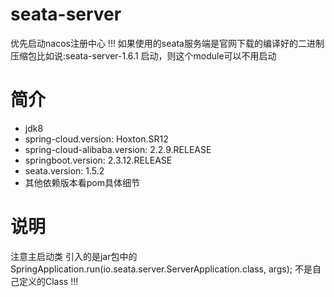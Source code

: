 # seata-server

优先启动nacos注册中心 !!!
如果使用的seata服务端是官网下载的编译好的二进制压缩包比如说:seata-server-1.6.1 启动，则这个module可以不用启动

# 简介
* jdk8
* spring-cloud.version:  Hoxton.SR12
* spring-cloud-alibaba.version: 2.2.9.RELEASE
* springboot.version: 2.3.12.RELEASE
* seata.version: 1.5.2
* 其他依赖版本看pom具体细节

# 说明
注意主启动类 引入的是jar包中的SpringApplication.run(io.seata.server.ServerApplication.class, args);
不是自己定义的Class !!!
